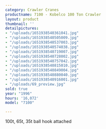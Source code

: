 ```yaml
---
category: Crawler Cranes
productname: 7100 - Kobelco 100 Ton Crawler
layout: product
thumbnail: ''
detailpictures:
- "/uploads/1651938540361041.jpg"
- "/uploads/1651938540505009.jpg"
- "/uploads/1651938540537003.jpg"
- "/uploads/1651938540574038.jpg"
- "/uploads/1651938540719007.jpg"
- "/uploads/1651938540728002.jpg"
- "/uploads/1651938540757042.jpg"
- "/uploads/1651938540815010.jpg"
- "/uploads/1651938540849004.jpg"
- "/uploads/1651938540880040.jpg"
- "/uploads/1651938540916001.jpg"
- "/uploads/69_preview.jpg"
sold: true
year: "1996"
hours: '16,072'
model: "7100"

---
```

100t, 65t, 35t ball hook attached